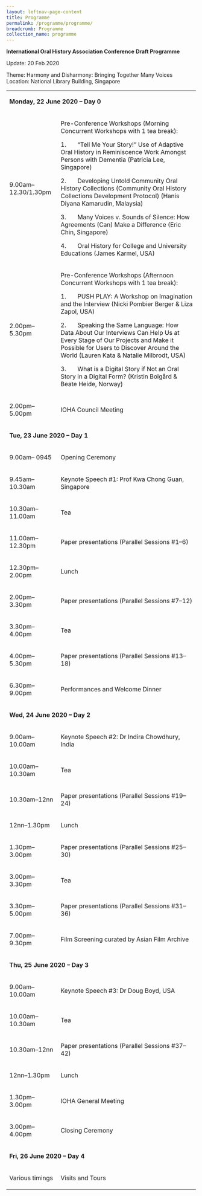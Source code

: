 ```yaml
---
layout: leftnav-page-content
title: Programme
permalink: /programme/programme/
breadcrumb: Programme
collection_name: programme
---
```


**International Oral History Association Conference**
**Draft Programme**

Update: 20 Feb 2020

Theme: Harmony and Disharmony: Bringing Together Many Voices
Location: National Library Building, Singapore

<table>
<tbody>
<tr>
<td colspan="2" width="471">
<p><b>Monday, 22 June 2020 &ndash; Day 0</b></p>
</td>
</tr>
<tr>
<td width="120">
<p>9.00am&ndash;12.30/1.30pm</p>
</td>
<td width="351">
<p>Pre-Conference Workshops (Morning Concurrent Workshops with 1 tea break):</p>
<p>1.&nbsp;&nbsp;&nbsp;&nbsp;&nbsp;&nbsp; &ldquo;Tell Me Your Story!&rdquo; Use of Adaptive Oral History in Reminiscence Work Amongst Persons with Dementia (Patricia Lee, Singapore)</p>
<p>2.&nbsp;&nbsp;&nbsp;&nbsp;&nbsp;&nbsp; Developing Untold Community Oral History Collections (Community Oral History Collections Development Protocol) (Hanis Diyana Kamarudin, Malaysia)</p>
<p>3.&nbsp;&nbsp;&nbsp;&nbsp;&nbsp;&nbsp; Many Voices v. Sounds of Silence: How Agreements (Can) Make a Difference (Eric Chin, Singapore)</p>
<p>4.&nbsp;&nbsp;&nbsp;&nbsp;&nbsp;&nbsp; Oral History for College and University Educations (James Karmel, USA)</p>
</td>
</tr>
<tr>
<td width="120">
<p>2.00pm&ndash;5.30pm</p>
</td>
<td width="351">
<p>Pre-Conference Workshops (Afternoon Concurrent Workshops with 1 tea break):</p>
<p>1.&nbsp;&nbsp;&nbsp;&nbsp;&nbsp;&nbsp; PUSH PLAY: A Workshop on Imagination and the Interview (Nicki Pombier Berger &amp; Liza Zapol, USA)</p>
<p>2.&nbsp;&nbsp;&nbsp;&nbsp;&nbsp;&nbsp; Speaking the Same Language: How Data About Our Interviews Can Help Us at Every Stage of Our Projects and Make it Possible for Users to Discover Around the World (Lauren Kata &amp; Natalie Milbrodt, USA)</p>
<p>3.&nbsp;&nbsp;&nbsp;&nbsp;&nbsp;&nbsp; What is a Digital Story if Not an Oral Story in a Digital Form? (Kristin Bolg&aring;rd &amp; Beate Heide, Norway)</p>
</td>
</tr>
<tr>
<td width="120">
<p>2.00pm&ndash;5.00pm</p>
</td>
<td width="351">
<p>IOHA Council Meeting</p>
</td>
</tr>
<tr>
<td colspan="2" width="471">
<p><b>Tue, 23 June 2020 &ndash; Day 1</b></p>
</td>
</tr>
<tr>
<td width="120">
<p>9.00am&ndash; 0945</p>
</td>
<td width="351">
<p>Opening Ceremony</p>
</td>
</tr>
<tr>
<td width="120">
<p>9.45am&ndash;10.30am</p>
</td>
<td width="351">
<p>Keynote Speech #1: Prof Kwa Chong Guan, Singapore</p>
</td>
</tr>
<tr>
<td width="120">
<p>10.30am&ndash;11.00am</p>
</td>
<td width="351">
<p>Tea</p>
</td>
</tr>
<tr>
<td width="120">
<p>11.00am&ndash;12.30pm</p>
</td>
<td width="351">
<p>Paper presentations (Parallel Sessions #1&ndash;6)</p>
</td>
</tr>
<tr>
<td width="120">
<p>12.30pm&ndash;2.00pm</p>
</td>
<td width="351">
<p>Lunch</p>
</td>
</tr>
<tr>
<td width="120">
<p>2.00pm&ndash;3.30pm</p>
</td>
<td width="351">
<p>Paper presentations (Parallel Sessions #7&ndash;12)</p>
</td>
</tr>
<tr>
<td width="120">
<p>3.30pm&ndash;4.00pm</p>
</td>
<td width="351">
<p>Tea</p>
</td>
</tr>
<tr>
<td width="120">
<p>4.00pm&ndash;5.30pm</p>
</td>
<td width="351">
<p>Paper presentations (Parallel Sessions #13&ndash;18)</p>
</td>
</tr>
<tr>
<td width="120">
<p>6.30pm&ndash;9.00pm</p>
</td>
<td width="351">
<p>Performances and Welcome Dinner</p>
</td>
</tr>
<tr>
<td colspan="2" width="471">
<p><b>Wed, 24 June 2020 &ndash; Day 2</b></p>
</td>
</tr>
<tr>
<td width="120">
<p>9.00am&ndash;10.00am</p>
</td>
<td width="351">
<p>Keynote Speech #2: Dr Indira Chowdhury, India</p>
</td>
</tr>
<tr>
<td width="120">
<p>10.00am&ndash;10.30am</p>
</td>
<td width="351">
<p>Tea</p>
</td>
</tr>
<tr>
<td width="120">
<p>10.30am&ndash;12nn</p>
</td>
<td width="351">
<p>Paper presentations (Parallel Sessions #19&ndash;24)</p>
</td>
</tr>
<tr>
<td width="120">
<p>12nn&ndash;1.30pm</p>
</td>
<td width="351">
<p>Lunch</p>
</td>
</tr>
<tr>
<td width="120">
<p>1.30pm&ndash;3.00pm</p>
</td>
<td width="351">
<p>Paper presentations (Parallel Sessions #25&ndash;30)</p>
</td>
</tr>
<tr>
<td width="120">
<p>3.00pm&ndash;3.30pm</p>
</td>
<td width="351">
<p>Tea</p>
</td>
</tr>
<tr>
<td width="120">
<p>3.30pm&ndash;5.00pm</p>
</td>
<td width="351">
<p>Paper presentations (Parallel Sessions #31&ndash;36)</p>
</td>
</tr>
<tr>
<td width="120">
<p>7.00pm&ndash;9.30pm</p>
</td>
<td width="351">
<p>Film Screening curated by Asian Film Archive</p>
</td>
</tr>
<tr>
<td colspan="2" width="471">
<p><b>Thu, 25 June 2020 &ndash; Day 3</b></p>
</td>
</tr>
<tr>
<td width="120">
<p>9.00am&ndash;10.00am</p>
</td>
<td width="351">
<p>Keynote Speech #3: Dr Doug Boyd, USA</p>
</td>
</tr>
<tr>
<td width="120">
<p>10.00am&ndash;10.30am</p>
</td>
<td width="351">
<p>Tea</p>
</td>
</tr>
<tr>
<td width="120">
<p>10.30am&ndash;12nn</p>
</td>
<td width="351">
<p>Paper presentations (Parallel Sessions #37&ndash;42)</p>
</td>
</tr>
<tr>
<td width="120">
<p>12nn&ndash;1.30pm</p>
</td>
<td width="351">
<p>Lunch</p>
</td>
</tr>
<tr>
<td width="120">
<p>1.30pm&ndash;3.00pm</p>
</td>
<td width="351">
<p>IOHA General Meeting</p>
</td>
</tr>
<tr>
<td width="120">
<p>3.00pm&ndash;4.00pm</p>
</td>
<td width="351">
<p>Closing Ceremony</p>
</td>
</tr>
<tr>
<td colspan="2" width="471">
<p><b>Fri, 26 June 2020 &ndash; Day 4</b></p>
</td>
</tr>
<tr>
<td width="120">
<p>Various timings</p>
</td>
<td width="351">
<p>Visits and Tours</p>
</td>
</tr>
</tbody>
</table>
<p>&nbsp;</p>
